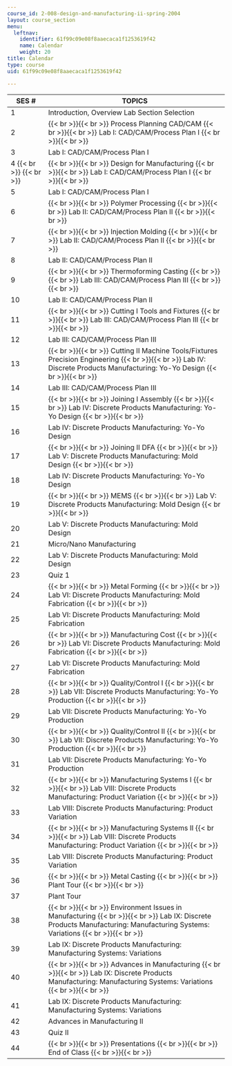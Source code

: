 ```yaml
---
course_id: 2-008-design-and-manufacturing-ii-spring-2004
layout: course_section
menu:
  leftnav:
    identifier: 61f99c09e08f8aaecaca1f1253619f42
    name: Calendar
    weight: 20
title: Calendar
type: course
uid: 61f99c09e08f8aaecaca1f1253619f42

---
```


| SES # | TOPICS |
| --- | --- |
| 1 | Introduction, Overview Lab Section Selection |
| 2 |  {{< br >}}{{< br >}} Process Planning CAD/CAM {{< br >}}{{< br >}} Lab I: CAD/CAM/Process Plan I {{< br >}}{{< br >}}  |
| 3 | Lab I: CAD/CAM/Process Plan I |
| 4  {{< br >}}  {{< br >}} |  {{< br >}}{{< br >}} Design for Manufacturing {{< br >}}{{< br >}} Lab I: CAD/CAM/Process Plan I {{< br >}}{{< br >}}  |
| 5 | Lab I: CAD/CAM/Process Plan I |
| 6 |  {{< br >}}{{< br >}} Polymer Processing {{< br >}}{{< br >}} Lab II: CAD/CAM/Process Plan II {{< br >}}{{< br >}}  |
| 7 |  {{< br >}}{{< br >}} Injection Molding {{< br >}}{{< br >}} Lab II: CAD/CAM/Process Plan II {{< br >}}{{< br >}}  |
| 8 | Lab II: CAD/CAM/Process Plan II |
| 9 |  {{< br >}}{{< br >}} Thermoforming Casting {{< br >}}{{< br >}} Lab III: CAD/CAM/Process Plan III {{< br >}}{{< br >}}  |
| 10 | Lab II: CAD/CAM/Process Plan II |
| 11 |  {{< br >}}{{< br >}} Cutting I Tools and Fixtures {{< br >}}{{< br >}} Lab III: CAD/CAM/Process Plan III {{< br >}}{{< br >}}  |
| 12 | Lab III: CAD/CAM/Process Plan III |
| 13 |  {{< br >}}{{< br >}} Cutting II Machine Tools/Fixtures Precision Engineering {{< br >}}{{< br >}} Lab IV: Discrete Products Manufacturing: Yo-Yo Design {{< br >}}{{< br >}}  |
| 14 | Lab III: CAD/CAM/Process Plan III |
| 15 |  {{< br >}}{{< br >}} Joining I Assembly {{< br >}}{{< br >}} Lab IV: Discrete Products Manufacturing: Yo-Yo Design {{< br >}}{{< br >}}  |
| 16 | Lab IV: Discrete Products Manufacturing: Yo-Yo Design |
| 17 |  {{< br >}}{{< br >}} Joining II DFA {{< br >}}{{< br >}} Lab V: Discrete Products Manufacturing: Mold Design {{< br >}}{{< br >}}  |
| 18 | Lab IV: Discrete Products Manufacturing: Yo-Yo Design |
| 19 |  {{< br >}}{{< br >}} MEMS {{< br >}}{{< br >}} Lab V: Discrete Products Manufacturing: Mold Design {{< br >}}{{< br >}}  |
| 20 | Lab V: Discrete Products Manufacturing: Mold Design |
| 21 | Micro/Nano Manufacturing |
| 22 | Lab V: Discrete Products Manufacturing: Mold Design |
| 23 | Quiz 1 |
| 24 |  {{< br >}}{{< br >}} Metal Forming {{< br >}}{{< br >}} Lab VI: Discrete Products Manufacturing: Mold Fabrication {{< br >}}{{< br >}}  |
| 25 | Lab VI: Discrete Products Manufacturing: Mold Fabrication |
| 26 |  {{< br >}}{{< br >}} Manufacturing Cost {{< br >}}{{< br >}} Lab VI: Discrete Products Manufacturing: Mold Fabrication {{< br >}}{{< br >}}  |
| 27 | Lab VI: Discrete Products Manufacturing: Mold Fabrication |
| 28 |  {{< br >}}{{< br >}} Quality/Control I {{< br >}}{{< br >}} Lab VII: Discrete Products Manufacturing: Yo-Yo Production {{< br >}}{{< br >}}  |
| 29 | Lab VII: Discrete Products Manufacturing: Yo-Yo Production |
| 30 |  {{< br >}}{{< br >}} Quality/Control II {{< br >}}{{< br >}} Lab VII: Discrete Products Manufacturing: Yo-Yo Production {{< br >}}{{< br >}}  |
| 31 | Lab VII: Discrete Products Manufacturing: Yo-Yo Production |
| 32 |  {{< br >}}{{< br >}} Manufacturing Systems I {{< br >}}{{< br >}} Lab VIII: Discrete Products Manufacturing: Product Variation {{< br >}}{{< br >}}  |
| 33 | Lab VIII: Discrete Products Manufacturing: Product Variation |
| 34 |  {{< br >}}{{< br >}} Manufacturing Systems II {{< br >}}{{< br >}} Lab VIII: Discrete Products Manufacturing: Product Variation {{< br >}}{{< br >}}  |
| 35 | Lab VIII: Discrete Products Manufacturing: Product Variation |
| 36 |  {{< br >}}{{< br >}} Metal Casting {{< br >}}{{< br >}} Plant Tour {{< br >}}{{< br >}}  |
| 37 | Plant Tour |
| 38 |  {{< br >}}{{< br >}} Environment Issues in Manufacturing {{< br >}}{{< br >}} Lab IX: Discrete Products Manufacturing: Manufacturing Systems: Variations {{< br >}}{{< br >}}  |
| 39 | Lab IX: Discrete Products Manufacturing: Manufacturing Systems: Variations |
| 40 |  {{< br >}}{{< br >}} Advances in Manufacturing {{< br >}}{{< br >}} Lab IX: Discrete Products Manufacturing: Manufacturing Systems: Variations {{< br >}}{{< br >}}  |
| 41 | Lab IX: Discrete Products Manufacturing: Manufacturing Systems: Variations |
| 42 | Advances in Manufacturing II |
| 43 | Quiz II |
| 44 |  {{< br >}}{{< br >}} Presentations {{< br >}}{{< br >}} End of Class {{< br >}}{{< br >}}